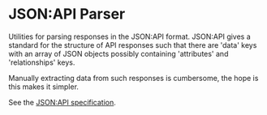 # JSON:API Parser

Utilities for parsing responses in the JSON:API format. JSON:API gives a standard for the structure of API responses such that there are 'data' keys with an array of JSON objects possibly containing 'attributes' and 'relationships' keys.

Manually extracting data from such responses is cumbersome, the hope is this makes it simpler.

See the [JSON:API specification](https://jsonapi.org/).